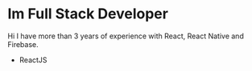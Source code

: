 <h1>Im Full Stack Developer</h1>

<div>
 <p>Hi I have more than 3 years of experience with React, React Native and Firebase.</p>

  <ul>
    <li>ReactJS</li>
  </ul>
</div>
